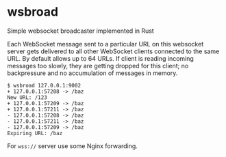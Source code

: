 # wsbroad
Simple websocket broadcaster implemented in Rust

Each WebSocket message sent to a particular URL on this websocket server gets delivered to all other WebSocket clients connected to the same URL. By default allows up to 64 URLs. If client is reading incoming messages too slowly, they are getting dropped for this client; no backpressure and no accumulation of messages in memory.

```
$ wsbroad 127.0.0.1:9002
+ 127.0.0.1:57208 -> /baz
New URL: /123
+ 127.0.0.1:57209 -> /baz
+ 127.0.0.1:57211 -> /baz
- 127.0.0.1:57208 -> /baz
- 127.0.0.1:57211 -> /baz
- 127.0.0.1:57209 -> /baz
Expiring URL: /baz
```

For `wss://` server use some Nginx forwarding.
